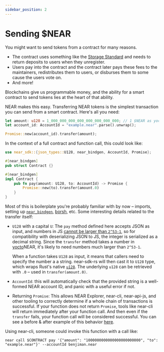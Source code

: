 ```yaml
---
sidebar_position: 2
---
```


# Sending $NEAR

You might want to send tokens from a contract for many reasons.

* The contract uses something like the [Storage Standard](https://nomicon.io/Standards/StorageManagement.html) and needs to return deposits to users when they unregister.
* Users pay into the contract and the contract later pays these fees to the maintainers, redistributes them to users, or disburses them to some cause the users vote on.
* And more!

Blockchains give us programmable money, and the ability for a smart contract to send tokens lies at the heart of that ability.

NEAR makes this easy. Transferring NEAR tokens is the simplest transaction you can send from a smart contract. Here's all you need:

```rust
let amount: u128 = 1_000_000_000_000_000_000_000_000; // 1 $NEAR as yoctoNEAR
let account_id: AccountId = "example.near".parse().unwrap();

Promise::new(account_id).transfer(amount);
```

In the context of a full contract and function call, this could look like:

```rust
use near_sdk::{json_types::U128, near_bindgen, AccountId, Promise};

#[near_bindgen]
pub struct Contract {}

#[near_bindgen]
impl Contract {
    pub fn pay(amount: U128, to: AccountId) -> Promise {
        Promise::new(to).transfer(amount.0)
    }
}
```

Most of this is boilerplate you're probably familiar with by now – imports, setting up [`near_bindgen`](../contract-structure/near-bindgen.md), [borsh](../contract-interface/serialization-interface.md), etc. Some interesting details related to the transfer itself:

* `U128` with a capital `U`: The `pay` method defined here accepts JSON as input, and numbers in JS [cannot be larger than `2^53-1`](https://developer.mozilla.org/en-US/docs/Web/JavaScript/Reference/Global_Objects/Number/MAX_SAFE_INTEGER), so for compatibility with deserializing JSON to JS, the integer is serialized as a decimal string. Since the `transfer` method takes a number in [yocto](https://en.wikipedia.org/wiki/Yocto-)NEAR, it's likely to need numbers much larger than `2^53-1`.

  When a function takes `U128` as input, it means that callers need to specify the number a a string. near-sdk-rs will then cast it to `U128` type, which wraps Rust's native [`u128`](https://doc.rust-lang.org/std/primitive.u128.html). The underlying `u128` can be retrieved with `.0` – used in `transfer(amount.0)`.

* `AccountId`: this will automatically check that the provided string is a well-formed NEAR account ID, and panic with a useful error if not.

* Returning `Promise`: This allows NEAR Explorer, near-cli, near-api-js, and other tooling to correctly determine if a whole chain of transactions is successful. If your function does not return `Promise`, tools like near-cli will return immediately after your function call. And then even if the `transfer` fails, your function call will be considered successful. You can see a before & after example of this behavior [here](https://github.com/near-examples/rust-high-level-cross-contract/pull/73#issuecomment-902849410).

Using near-cli, someone could invoke this function with a call like:

    near call $CONTRACT pay '{"amount": "1000000000000000000000000", "to": "example.near"}' --accountId benjiman.near

